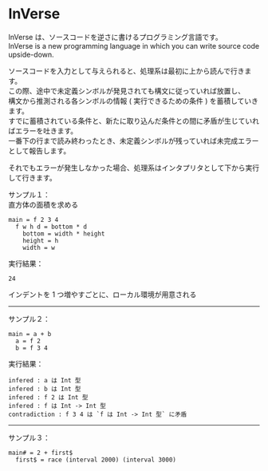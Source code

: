 # InVerse

InVerse は、ソースコードを逆さに書けるプログラミング言語です。  
InVerse is a new programming language in which you can write source code upside-down.

ソースコードを入力として与えられると、処理系は最初に上から読んで行きます。  
この際、途中で未定義シンボルが発見されても構文に従っていれば放置し、  
構文から推測される各シンボルの情報 ( 実行できるための条件 ) を蓄積していきます。  
すでに蓄積されている条件と、新たに取り込んだ条件との間に矛盾が生じていればエラーを吐きます。  
一番下の行まで読み終わったとき、未定義シンボルが残っていれば未完成エラーとして報告します。

それでもエラーが発生しなかった場合、処理系はインタプリタとして下から実行して行きます。

サンプル１：  
直方体の面積を求める

```
main = f 2 3 4
  f w h d = bottom * d
    bottom = width * height
    height = h
    width = w
```

実行結果：

```
24
```

インデントを 1 つ増やすごとに、ローカル環境が用意される

----

サンプル２：

```
main = a + b
  a = f 2
  b = f 3 4
```

実行結果：

```
infered : a は Int 型
infered : b は Int 型
infered : f 2 は Int 型
infered : f は Int -> Int 型
contradiction : f 3 4 は `f は Int -> Int 型` に矛盾
```

---
サンプル３：

```
main# = 2 + first$
  first$ = race (interval 2000) (interval 3000)
```
